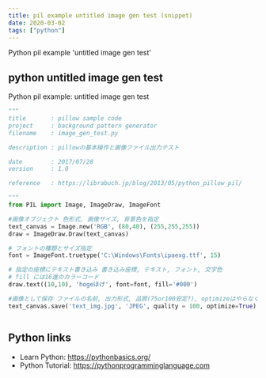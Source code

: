 ```yaml
---
title: pil example untitled image gen test (snippet)
date: 2020-03-02
tags: ["python"]
---
```

Python pil example 'untitled image gen test'


## python untitled image gen test

Python pil example: untitled image gen test

```python
"""
title       : pillow sample code
project     : background pattern generator
filename    : image_gen_test.py

description : pillowの基本操作と画像ファイル出力テスト

date        : 2017/07/28
version     : 1.0

reference   : https://librabuch.jp/blog/2013/05/python_pillow_pil/

"""
from PIL import Image, ImageDraw, ImageFont

#画像オブジェクト 色形式, 画像サイズ, 背景色を指定
text_canvas = Image.new('RGB', (80,40), (255,255,255))
draw = ImageDraw.Draw(text_canvas)

# フォントの種類とサイズ指定
font = ImageFont.truetype('C:\Windows\Fonts\ipaexg.ttf', 15)

# 指定の座標にテキスト書き込み 書き込み座標, テキスト, フォント, 文字色
# fill には16進のカラーコード
draw.text((10,10), 'hogeほげ', font=font, fill='#000')

#画像として保存 ファイルの名前, 出力形式, 品質(75or100安定?), optimizeはやらなくてもよい?
text_canvas.save('text_img.jpg', 'JPEG', quality = 100, optimize=True)



```

## Python links

- Learn Python: https://pythonbasics.org/
- Python Tutorial: https://pythonprogramminglanguage.com

